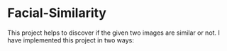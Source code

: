 # Facial-Similarity
This project helps to discover if the given two images are similar or not.
I have implemented this project in two ways:
